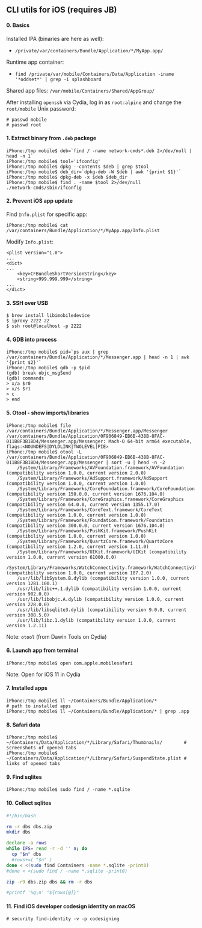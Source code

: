 ## CLI utils for iOS (requires JB)

#### 0. Basics

Installed IPA (binaries are here as well):
- `/private/var/containers/Bundle/Application/*/MyApp.app/`

Runtime app container:
- `find /private/var/mobile/Containers/Data/Application -iname '*oddset*' | grep -i splashboard`

Shared app files: `/var/mobile/Containers/Shared/AppGroup/`

After installing `openssh` via Cydia, log in as `root:alpine` and change the `root/mobile` Unix password:

```
# passwd mobile
# passwd root
```

#### 1. Extract binary from `.deb` packege
```
iPhone:/tmp mobile$ deb=`find / -name network-cmds*.deb 2>/dev/null | head -n 1`
iPhone:/tmp mobile$ tool='ifconfig'
iPhone:/tmp mobile$ dpkg --contents $deb | grep $tool
iPhone:/tmp mobile$ deb_dir=`dpkg-deb -W $deb | awk '{print $1}'`
iPhone:/tmp mobile$ dpkg-deb -x $deb $deb_dir
iPhone:/tmp mobile$ find . -name $tool 2>/dev/null
./network-cmds/sbin/ifconfig
```

#### 2. Prevent iOS app update

Find `Info.plist` for specific app:
```
iPhone:/tmp mobile$ cat /var/containers/Bundle/Application/*/MyApp.app/Info.plist
```

Modify `Info.plist`:
```
<plist version="1.0">
...
<dict>
...
	<key>CFBundleShortVersionString</key>
	<string>999.999.999</string>
...
</dict>
```

#### 3. SSH over USB
```
$ brew install libimobiledevice
$ iproxy 2222 22
$ ssh root@localhost -p 2222
```

#### 4. GDB into process
```
iPhone:/tmp mobile$ pid=`ps aux | grep /var/containers/Bundle/Application/*/Messenger.app | head -n 1 | awk '{print $2}'`
iPhone:/tmp mobile$ gdb -p $pid
(gdb) break objc_msgSend
(gdb) commands
> x/a $r0
> x/s $r1
> c
> end
```

#### 5. Otool - show imports/libraries
```
iPhone:/tmp mobile$ file /var/containers/Bundle/Application/*/Messenger.app/Messenger
/var/containers/Bundle/Application/0F906849-EB6B-438B-8FAC-011B8F3B1BD4/Messenger.app/Messenger: Mach-O 64-bit arm64 executable, flags:<NOUNDEFS|DYLDLINK|TWOLEVEL|PIE>
iPhone:/tmp mobile$ otool -L /var/containers/Bundle/Application/0F906849-EB6B-438B-8FAC-011B8F3B1BD4/Messenger.app/Messenger | sort -u | head -n -2
	/System/Library/Frameworks/AVFoundation.framework/AVFoundation (compatibility version 1.0.0, current version 2.0.0)
	/System/Library/Frameworks/AdSupport.framework/AdSupport (compatibility version 1.0.0, current version 1.0.0)
	/System/Library/Frameworks/CoreFoundation.framework/CoreFoundation (compatibility version 150.0.0, current version 1676.104.0)
	/System/Library/Frameworks/CoreGraphics.framework/CoreGraphics (compatibility version 64.0.0, current version 1355.17.0)
	/System/Library/Frameworks/CoreText.framework/CoreText (compatibility version 1.0.0, current version 1.0.0)
	/System/Library/Frameworks/Foundation.framework/Foundation (compatibility version 300.0.0, current version 1676.104.0)
	/System/Library/Frameworks/PushKit.framework/PushKit (compatibility version 1.0.0, current version 1.0.0)
	/System/Library/Frameworks/QuartzCore.framework/QuartzCore (compatibility version 1.2.0, current version 1.11.0)
	/System/Library/Frameworks/UIKit.framework/UIKit (compatibility version 1.0.0, current version 61000.0.0)
	/System/Library/Frameworks/WatchConnectivity.framework/WatchConnectivity (compatibility version 1.0.0, current version 187.2.0)
	/usr/lib/libSystem.B.dylib (compatibility version 1.0.0, current version 1281.100.1)
	/usr/lib/libc++.1.dylib (compatibility version 1.0.0, current version 902.0.0)
	/usr/lib/libobjc.A.dylib (compatibility version 1.0.0, current version 228.0.0)
	/usr/lib/libsqlite3.dylib (compatibility version 9.0.0, current version 308.5.0)
	/usr/lib/libz.1.dylib (compatibility version 1.0.0, current version 1.2.11)
```
Note: `otool` (from Dawin Tools on Cydia)

#### 6. Launch app from terminal
```
iPhone:/tmp mobile$ open com.apple.mobilesafari
```
Note: Open for iOS 11 in Cydia

#### 7. Installed apps
```
iPhone:/tmp mobile$ ll ~/Containers/Bundle/Application/*                     # path to installed apps
iPhone:/tmp mobile$ ll ~/Containers/Bundle/Application/* | grep .app
```

#### 8. Safari data
```
iPhone:/tmp mobile$ ~/Containers/Data/Application/*/Library/Safari/Thumbnails/        # screenshots of opened tabs
iPhone:/tmp mobile$ ~/Containers/Data/Application/*/Library/Safari/SuspendState.plist # links of opened tabs
```

#### 9. Find sqlites
```
iPhone:/tmp mobile$ sudo find / -name *.sqlite
```

#### 10. Collect sqlites
```bash
#!/bin/bash

rm -r dbs dbs.zip
mkdir dbs

declare -a rows
while IFS= read -r -d '' n; do
  cp "$n" dbs
  #rows+=( "$n" )
done < <(sudo find Containers -name *.sqlite -print0)
#done < <(sudo find / -name *.sqlite -print0)

zip -r9 dbs.zip dbs && rm -r dbs

#printf '%q\n' "${rows[@]}"
```

#### 11. Find iOS developer codesign identity on macOS
```
# security find-identity -v -p codesigning
```
